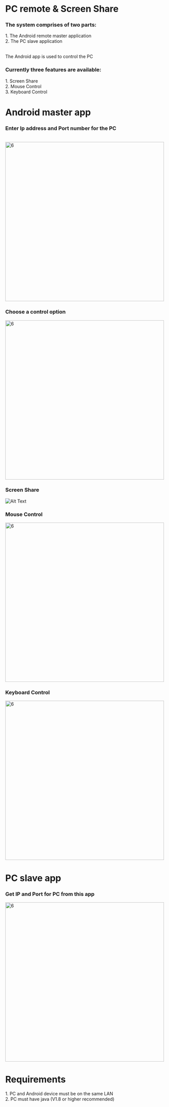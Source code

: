 <h1>PC remote & Screen Share</h1>
<h3>The system comprises of two parts:</h3>
1. The Android remote master application<br>
2. The PC slave application<br>

<br>The Android app is used to control the PC<br>

<h3>Currently three features are available:</h3>
1. Screen Share<br>
2. Mouse Control<br>
3. Keyboard Control<br>

<h1>Android master app</h1>
<h3>Enter Ip address and Port number for the PC</h3><br>

<img width="500" alt="6" src="https://user-images.githubusercontent.com/67473215/101261381-d54c5300-375c-11eb-88cf-9f3d21f84574.jpg">
<h3>Choose a control option</h3>

<img width="500" alt="6" src="https://user-images.githubusercontent.com/67473215/101261399-f0b75e00-375c-11eb-965b-f9396e1f1a76.jpg">
<h3>Screen Share</h3>

![Alt Text](https://media.giphy.com/media/5JGHc5hhUMopc9YDcs/giphy.gif)
<h3>Mouse Control</h3>

<img width="500" alt="6" src="https://user-images.githubusercontent.com/67473215/101261473-74714a80-375d-11eb-9b71-4fc469f75068.jpg">
<h3>Keyboard Control</h3>

<img width="500" alt="6" src="https://user-images.githubusercontent.com/67473215/101261480-8a7f0b00-375d-11eb-8d9c-9ee7be00c28a.jpg">
<h1>PC slave app</h1>
<h3>Get IP and Port for PC from this app</h3>

<img width="500" alt="6" src="https://user-images.githubusercontent.com/67473215/101261507-d467f100-375d-11eb-8fe8-1d71c852d279.PNG">

<h1>Requirements</h1>
1. PC and Android device must be on the same LAN<br>
2. PC must have java (V1.8 or higher recommended)
